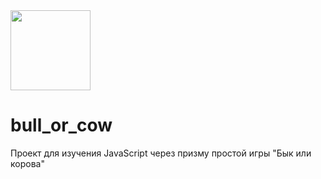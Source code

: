 <img src="http://ibelmax.h1n.ru/images/BoC_logo.png" width=128>

# bull_or_cow
Проект для изучения JavaScript через призму простой игры "Бык или корова"
